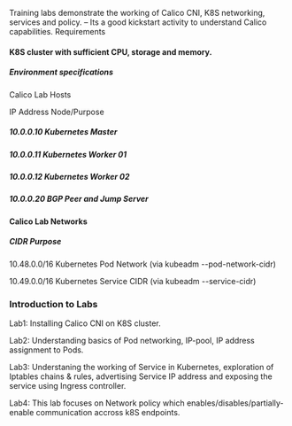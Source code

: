Training labs demonstrate the working of Calico CNI, K8S networking, services and policy.
– Its a good kickstart activity to understand Calico capabilities.
Requirements

#### K8S cluster with sufficient CPU, storage and memory.

##### Environment specifications

Calico Lab Hosts

IP Address Node/Purpose

##### 10.0.0.10 Kubernetes Master

##### 10.0.0.11 Kubernetes Worker 01

##### 10.0.0.12 Kubernetes Worker 02

##### 10.0.0.20 BGP Peer and Jump Server

#### Calico Lab Networks

##### CIDR Purpose

10.48.0.0/16 Kubernetes Pod Network (via kubeadm --pod-network-cidr)

10.49.0.0/16 Kubernetes Service CIDR (via kubeadm --service-cidr)

### Introduction to Labs

Lab1: Installing Calico CNI on K8S cluster.


Lab2: Understanding basics of Pod networking, IP-pool, IP address assignment to Pods.


Lab3: Understaning the working of Service in Kubernetes, exploration of Iptables chains & rules, advertising Service IP address and exposing the service using Ingress controller.


Lab4: This lab focuses on Network policy which enables/disables/partially-enable communication accross k8S endpoints.


